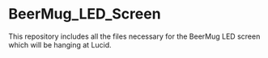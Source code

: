 # BeerMug_LED_Screen
This repository includes all the files necessary for the BeerMug LED screen which will be hanging at Lucid.
